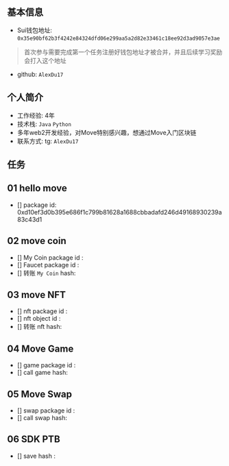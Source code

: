 ## 基本信息
- Sui钱包地址: `0x35e90bf62b3f4242e84324dfd06e299aa5a2d82e33461c18ee92d3ad9057e3ae`
> 首次参与需要完成第一个任务注册好钱包地址才被合并，并且后续学习奖励会打入这个地址
- github: `AlexDu17`

## 个人简介
- 工作经验: 4年
- 技术栈: `Java` `Python`
- 多年web2开发经验，对Move特别感兴趣，想通过Move入门区块链
- 联系方式: tg: `AlexDu17` 

## 任务

##   01 hello move  
- [] package id: 0xd10ef3d0b395e686f1c799b81628a1688cbbadafd246d49168930239a83c43d1

##   02 move coin
- [] My Coin package id : 
- [] Faucet package id : 
- [] 转账 `My Coin` hash:

##   03 move NFT
- [] nft package id :
- [] nft object id : 
- [] 转账 nft  hash:

##   04 Move Game
- [] game package id :
- [] call game hash:

##   05 Move Swap
- [] swap package id :
- [] call swap hash:

##   06 SDK PTB
- [] save hash :
